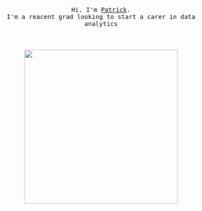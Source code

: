 <p align="center">
  <br>
  <br>
  <br>
  <samp>Hi. I'm <a href="https://www.linkedin.com/in/patrick-mcalinden/" '#00ff00'>Patrick</a>.<br> I'm a reacent grad looking to start a carer in data analytics</samp>
  <br>
  <br>
  <br>
  <br>
  <img src="https://mir-s3-cdn-cf.behance.net/project_modules/max_1200/34479b70744351.5bad3c9b78262.gif" hieght ="250" width="350" />
</p>

